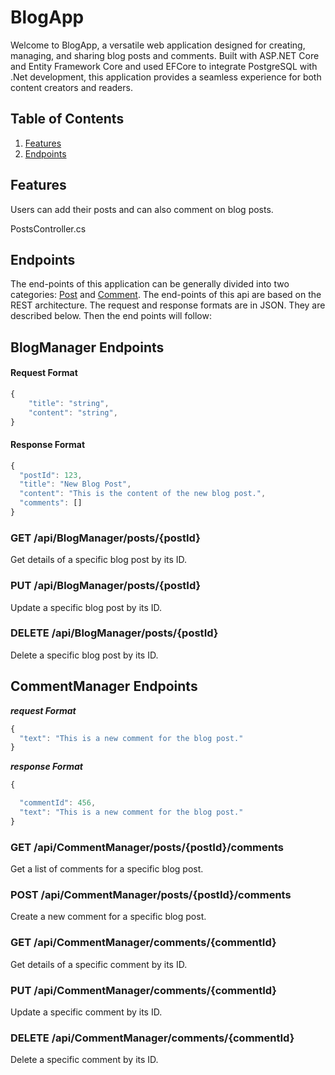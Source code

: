 
# BlogApp

Welcome to BlogApp, a versatile web application designed for creating, managing, and sharing blog posts and comments. Built with ASP.NET Core and Entity Framework Core and used EFCore to integrate PostgreSQL with .Net development, this application provides a seamless experience for both content creators and readers.


## Table of Contents
1. [Features](#features)
2. [Endpoints](#endpoints)

## Features
Users can add their posts and can also comment on blog posts.

 PostsController.cs

## Endpoints
The end-points of this application can be generally divided into two categories: [Post](#1-post) and [Comment](#2-comment).
The end-points of this api are based on the REST architecture. The request and response formats are in JSON. They are described below. Then the end points will follow:


## BlogManager Endpoints

#### Request Format
```js
{
    "title": "string",
    "content": "string",
}
```

#### Response Format
```js
{
  "postId": 123,
  "title": "New Blog Post",
  "content": "This is the content of the new blog post.",
  "comments": []
}
```
### GET /api/BlogManager/posts/{postId}
Get details of a specific blog post by its ID.

### PUT /api/BlogManager/posts/{postId}
Update a specific blog post by its ID.

### DELETE /api/BlogManager/posts/{postId}
Delete a specific blog post by its ID.

## CommentManager Endpoints

***request Format***
```js
{
  "text": "This is a new comment for the blog post."
}
```
***response Format***
```js
{

  "commentId": 456,
  "text": "This is a new comment for the blog post."
}
```

### GET /api/CommentManager/posts/{postId}/comments
Get a list of comments for a specific blog post.


### POST /api/CommentManager/posts/{postId}/comments
Create a new comment for a specific blog post.


### GET /api/CommentManager/comments/{commentId}

Get details of a specific comment by its ID.


### PUT /api/CommentManager/comments/{commentId}

Update a specific comment by its ID.


### DELETE /api/CommentManager/comments/{commentId}

Delete a specific comment by its ID.
